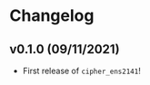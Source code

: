 # Changelog

<!--next-version-placeholder-->

## v0.1.0 (09/11/2021)

- First release of `cipher_ens2141`!